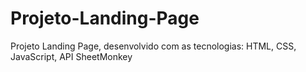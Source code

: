 # Projeto-Landing-Page
Projeto Landing Page, desenvolvido com as tecnologias: HTML, CSS, JavaScript, API SheetMonkey
